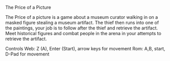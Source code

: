 The Price of a Picture

The Price of a picture is a game about a museum curator walking in on a masked figure stealing a museum artifact. The thief then runs into one of the paintings, your job is to follow after the thief and retrieve the artifact. Meet historical figures and combat people in the arena in your attempts to retrieve the artifact.

Controls
Web: Z (A), Enter (Start), arrow keys for movement
Rom: A,B, start, D-Pad for movement
